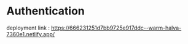 # Authentication
deployment link : https://666231251d7bb9725e917ddc--warm-halva-7360e1.netlify.app/


